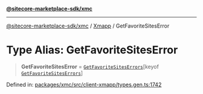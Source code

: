 [**@sitecore-marketplace-sdk/xmc**](../../../../README.md)

***

[@sitecore-marketplace-sdk/xmc](../../../../README.md) / [Xmapp](../README.md) / GetFavoriteSitesError

# Type Alias: GetFavoriteSitesError

> **GetFavoriteSitesError** = [`GetFavoriteSitesErrors`](GetFavoriteSitesErrors.md)\[keyof [`GetFavoriteSitesErrors`](GetFavoriteSitesErrors.md)\]

Defined in: [packages/xmc/src/client-xmapp/types.gen.ts:1742](https://github.com/Sitecore/marketplace-sdk/blob/893df143248e67d8c66e942a96045542130259a0/packages/xmc/src/client-xmapp/types.gen.ts#L1742)
